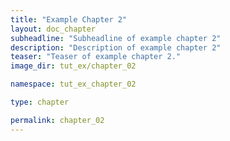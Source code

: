 ```yaml
---
title: "Example Chapter 2"
layout: doc_chapter
subheadline: "Subheadline of example chapter 2"
description: "Description of example chapter 2"
teaser: "Teaser of example chapter 2."
image_dir: tut_ex/chapter_02

namespace: tut_ex_chapter_02

type: chapter

permalink: chapter_02
---
```


